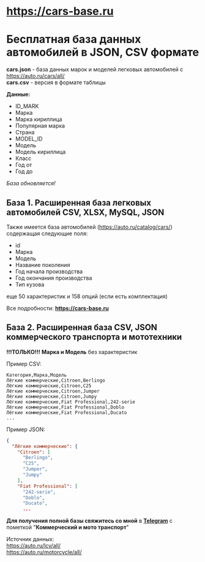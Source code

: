 # https://cars-base.ru
# Бесплатная база данных автомобилей в JSON, CSV формате
**cars.json** - база данных марок и моделей легковых автомобилей с https://auto.ru/cars/all/  
**cars.csv** - версия в формате таблицы 

**Данные:**
- ID_MARK
- Марка
- Марка кириллица
- Популярная марка
- Страна
- MODEL_ID
- Модель
- Модель кириллица
- Класс
- Год от
- Год до


_База обновляется!_
## База 1. Расширенная база легковых автомобилей CSV, XLSX, MySQL, JSON
Также имеется база автомобилей (https://auto.ru/catalog/cars/) содержащая следующие поля:
- id
- Марка
- Модель
- Название поколения
- Год начала производства
- Год окончания производства
- Тип кузова

еще 50 характеристик и 158 опций (если есть комплектация)

Все подробности: **https://cars-base.ru**

## База 2. Расширенная база CSV, JSON коммерческого транспорта и мототехники
**!!!ТОЛЬКО!!!** **Марка и Модель** без характеристик  

Пример CSV:
```
Категория,Марка,Модель
Лёгкие коммерческие,Citroen,Berlingo
Лёгкие коммерческие,Citroen,C25
Лёгкие коммерческие,Citroen,Jumper
Лёгкие коммерческие,Citroen,Jumpy
Лёгкие коммерческие,Fiat Professional,242-serie
Лёгкие коммерческие,Fiat Professional,Doblo
Лёгкие коммерческие,Fiat Professional,Ducato
...
```
Пример JSON:
```json
{
  "Лёгкие коммерческие": {
    "Citroen": [
      "Berlingo",
      "C25",
      "Jumper",
      "Jumpy"
    ],
    "Fiat Professional": [
      "242-serie",
      "Doblo",
      "Ducato",
      ...
```
**Для получения полной базы свяжитесь со мной** в **[Telegram](https://t.me/gulpsun9)**
с пометкой "**Коммерческий и мото транспорт**"

Источник данных:  
https://auto.ru/lcv/all/  
https://auto.ru/motorcycle/all/

